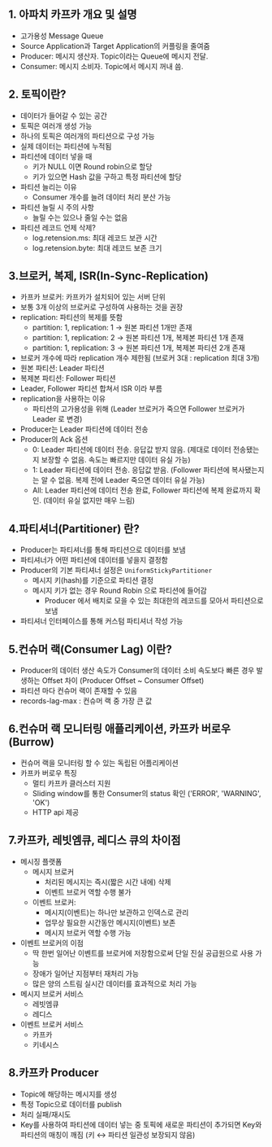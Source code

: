 ## 1. 아파치 카프카 개요 및 설명

- 고가용성 Message Queue
- Source Application과 Target Application의 커플링을 줄여줌
- Producer: 메시지 생산자. Topic이라는 Queue에 메시지 전달.
- Consumer: 메시지 소비자. Topic에서 메시지 꺼내 씀.


## 2. 토픽이란?

- 데이터가 들어갈 수 있는 공간
- 토픽은 여러개 생성 가능
- 하나의 토픽은 여러개의 파티션으로 구성 가능
- 실제 데이터는 파티션에 누적됨
- 파티션에 데이터 넣을 때
  - 키가 NULL 이면 Round robin으로 할당
  - 키가 있으면 Hash 값을 구하고 특정 파티션에 할당
- 파티션 늘리는 이유
  - Consumer 개수를 늘려 데이터 처리 분산 가능
- 파티션 늘릴 시 주의 사항
  - 늘릴 수는 있으나 줄일 수는 없음
- 파티션 레코드 언제 삭제?
  - log.retension.ms: 최대 레코드 보관 시간
  - log.retension.byte: 최대 레코드 보존 크기


## 3.브로커, 복제, ISR(In-Sync-Replication)

- 카프카 브로커: 카프카가 설치되어 있는 서버 단위
- 보통 3개 이상의 브로커로 구성하여 사용하는 것을 권장
- replication: 파티션의 복제를 뜻함
  - partition: 1, replication: 1 -> 원본 파티션 1개만 존재
  - partition: 1, replication: 2 -> 원본 파티션 1개, 복제본 파티션 1개 존재
  - partition: 1, replication: 3 -> 원본 파티션 1개, 복제본 파티션 2개 존재
- 브로커 개수에 따라 replication 개수 제한됨 (브로커 3대 : replication 최대 3개)
- 원본 파티션: Leader 파티션
- 복제본 파티션: Follower 파티션
- Leader, Follower 파티션 합쳐서 ISR 이라 부름
- replication을 사용하는 이유
  - 파티션의 고가용성을 위해 (Leader 브로커가 죽으면 Follower 브로커가 Leader 로 변경)
- Producer는 Leader 파티션에 데이터 전송
- Producer의 Ack 옵션
  - 0: Leader 파티션에 데이터 전송. 응답값 받지 않음. (제대로 데이터 전송됐는지 보장할 수 없음. 속도는 빠르지만 데이터 유실 가능)
  - 1: Leader 파티션에 데이터 전송. 응답값 받음. (Follower 파티션에 복사됐는지는 알 수 없음. 복제 전에 Leader 죽으면 데이터 유실 가능)
  - All: Leader 파티션에 데이터 전송 완료, Follower 파티션에 복제 완료까지 확인. (데이터 유실 없지만 매우 느림)


## 4.파티셔너(Partitioner) 란?

- Producer는 파티셔너를 통해 파티션으로 데이터를 보냄
- 파티셔너가 어떤 파티션에 데이터를 넣을지 결정함
- Producer의 기본 파티셔너 설정은 `UniformStickyPartitioner`
  - 메시지 키(hash)를 기준으로 파티션 결정
  - 메시지 키가 없는 경우 Round Robin 으로 파티션에 들어감
    - Producer 에서 배치로 모을 수 있는 최대한의 레코드를 모아서 파티션으로 보냄
- 파티셔너 인터페이스를 통해 커스텀 파티셔너 작성 가능


## 5.컨슈머 랙(Consumer Lag) 이란?

- Producer의 데이터 생산 속도가 Consumer의 데이터 소비 속도보다 빠른 경우 발생하는 Offset 차이 (Producer Offset ~ Consumer Offset)
- 파티션 마다 컨슈머 랙이 존재할 수 있음
- records-lag-max : 컨슈머 랙 중 가장 큰 값


## 6.컨슈머 랙 모니터링 애플리케이션, 카프카 버로우(Burrow)

- 컨슈머 랙을 모니터링 할 수 있는 독립된 어플리케이션
- 카프카 버로우 특징
  - 멀티 카프카 클러스터 지원
  - Sliding window를 통한 Consumer의 status 확인 ('ERROR', 'WARNING', 'OK')
  - HTTP api 제공


## 7.카프카, 레빗엠큐, 레디스 큐의 차이점

- 메시징 플랫폼
  - 메시지 브로커
    - 처리된 메시지는 즉시(짧은 시간 내에) 삭제
    - 이벤트 브로커 역할 수행 불가
  - 이벤트 브로커: 
    - 메시지(이벤트)는 하나만 보관하고 인덱스로 관리
    - 업무상 필요한 시간동안 메시지(이벤트) 보존
    - 메시지 브로커 역할 수행 가능
- 이벤트 브로커의 이점
  - 딱 한번 일어난 이벤트를 브로커에 저장함으로써 단일 진실 공급원으로 사용 가능
  - 장애가 일어난 지점부터 재처리 가능
  - 많은 양의 스트림 실시간 데이터를 효과적으로 처리 가능
- 메시지 브로커 서비스
  - 레빗엠큐
  - 레디스
- 이벤트 브로커 서비스
  - 카프카
  - 키네시스


## 8.카프카 Producer

- Topic에 해당하는 메시지를 생성
- 특정 Topic으로 데이터를 publish
- 처리 실패/재시도
- Key를 사용하여 파티션에 데이터 넣는 중 토픽에 새로운 파티션이 추가되면 Key와 파티션의 매칭이 깨짐 (키 ↔ 파티션 일관성 보장되지 않음)
